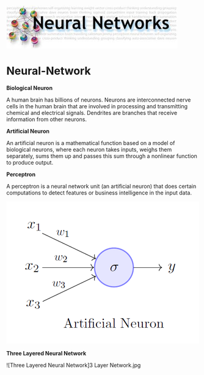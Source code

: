![Heading](Images/heading.jpg)
# Neural-Network

**Biological Neuron**

A human brain has billions of neurons. Neurons are interconnected nerve cells in the human brain that are involved in processing and transmitting chemical and electrical signals. Dendrites are branches that receive information from other neurons.

**Artificial Neuron**

An artificial neuron is a mathematical function based on a model of biological neurons, where each neuron takes inputs, weighs them separately, sums them up and passes this sum through a nonlinear function to produce output.

**Perceptron**

A perceptron is a neural network unit (an artificial neuron) that does certain computations to detect features or business intelligence in the input data.

![Perceptron Image](Images/perceptron.png)

**Three Layered Neural Network**

![Three Layered Neural Network]3 Layer Network.jpg
